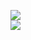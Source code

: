 [![](https://img.shields.io/badge/Made%20With-Github%20Spray-lightgrey.svg?style=for-the-badge&logo=github)](https://github.com/Annihil/github-spray#41)  
[![](https://i.imgur.com/2DrTn0Z.gif)](https://github.com/Annihil/github-spray)